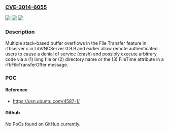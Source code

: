 ### [CVE-2014-6055](https://cve.mitre.org/cgi-bin/cvename.cgi?name=CVE-2014-6055)
![](https://img.shields.io/static/v1?label=Product&message=n%2Fa&color=blue)
![](https://img.shields.io/static/v1?label=Version&message=n%2Fa&color=blue)
![](https://img.shields.io/static/v1?label=Vulnerability&message=n%2Fa&color=brighgreen)

### Description

Multiple stack-based buffer overflows in the File Transfer feature in rfbserver.c in LibVNCServer 0.9.9 and earlier allow remote authenticated users to cause a denial of service (crash) and possibly execute arbitrary code via a (1) long file or (2) directory name or the (3) FileTime attribute in a rfbFileTransferOffer message.

### POC

#### Reference
- https://usn.ubuntu.com/4587-1/

#### Github
No PoCs found on GitHub currently.

